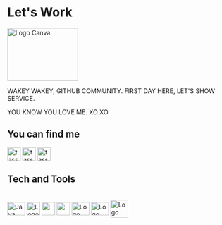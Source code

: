 # Let's Work
<img align="center" alt="Logo Canva" height="120" width="160" 
                      src="https://github.com/tassoares/tassoares/blob/dd0494ad8783e98ad7cce10b05cb979f4174a1d7/let_s_work.gif" />
                      
WAKEY WAKEY, GITHUB COMMUNITY. 
FIRST DAY HERE, LET'S SHOW SERVICE. 

YOU KNOW YOU LOVE ME. XO XO

## You can find me
    
<a href="https://www.instagram.com/ia2comp/" target="blank"> <img align="center" src="https://img.icons8.com/ios-filled/1x/instagram-new.png" alt="tassoares" width="30" height="30" /></a> <a href="https://www.youtube.com/channel/UCXitBlty8aLBLBcCxuR-86Q" target="blank">
<img align="center" src="https://img.icons8.com/ios-filled/1x/youtube-play.png" alt="tassoares" width="30" height="30" /></a>
<a href="https://twitter.com/Ia2Comp" target="blank">
<img align="center" src="https://img.icons8.com/material-sharp/256/twitter.png" alt="tassoares" width="30" height="30" /></a>

## Tech and Tools  
  <div style="display: inline_block"><br>
  <img align="center" alt="Java" height="30" width="40" src="https://img.icons8.com/ios/1x/java-coffee-cup-logo--v2.gif"/>
  <img align="center" alt="Logo Canva" height="30" width="30" src="https://img.icons8.com/ios-filled/1x/canva.png" />
  <img align="center"Logo VS Code" height="30" width="30" src="https://img.icons8.com/color/1x/visual-studio-code-insides.png" />
  <img align="center"Logo Flutter" height="30" width="30" src="https://img.icons8.com/color/1x/flutter.png" />
  <img align="center" alt="Logo Firebase" height="30" width="40" 
                      src="https://cdn.jsdelivr.net/gh/devicons/devicon/icons/firebase/firebase-plain-wordmark.svg" />
  <img align="center" alt="Logo Jupyter" height="30" width="40" 
                      src="https://cdn.jsdelivr.net/gh/devicons/devicon/icons/jupyter/jupyter-original.svg" />
  <img align="center" alt="Logo Jupyter" height="40" width="40"                    
                      src="https://w7.pngwing.com/pngs/861/137/png-transparent-sheldon-cooper-sticker-telegram-borat-sagdiyev-others-hand-arm-nest-box-thumbnail.png"/>
  </div>                      
